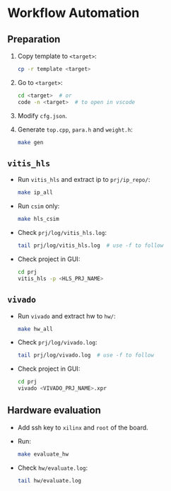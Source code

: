 # Workflow Automation

## Preparation

1. Copy template to `<target>`:
    ```bash
    cp -r template <target>
    ```

1. Go to `<target>`:
    ```bash
    cd <target>  # or
    code -n <target>  # to open in vscode
    ```

1. Modify `cfg.json`.

1. Generate `top.cpp`, `para.h` and `weight.h`:
    ```bash
    make gen
    ```

## `vitis_hls`

- Run `vitis_hls` and extract ip to `prj/ip_repo/`:
    ```bash
    make ip_all
    ```
- Run `csim` only:
    ```bash
    make hls_csim
    ```
- Check `prj/log/vitis_hls.log`:
    ```bash
    tail prj/log/vitis_hls.log  # use -f to follow
    ```
- Check project in GUI:
    ```bash
    cd prj
    vitis_hls -p <HLS_PRJ_NAME>
    ```

## `vivado`

- Run `vivado` and extract hw to `hw/`:
    ```bash
    make hw_all
    ```
- Check `prj/log/vivado.log`:
    ```bash
    tail prj/log/vivado.log  # use -f to follow
    ```
- Check project in GUI:
    ```bash
    cd prj
    vivado <VIVADO_PRJ_NAME>.xpr
    ```
## Hardware evaluation

- Add ssh key to `xilinx` and `root` of the board.

- Run:
    ```bash
    make evaluate_hw
    ```

- Check `hw/evaluate.log`:
    ```bash
    tail hw/evaluate.log
    ```
    